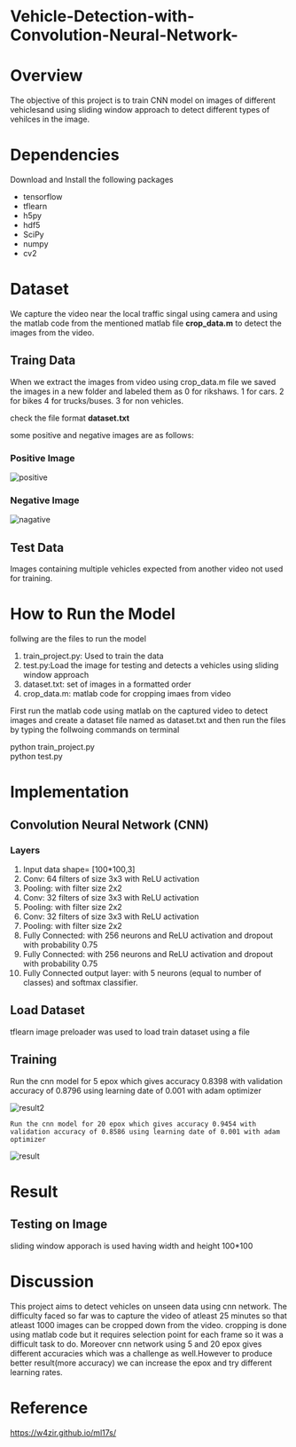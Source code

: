 # Vehicle-Detection-with-Convolution-Neural-Network-


# Overview

The objective of this project is to train CNN model on images of different vehiclesand using sliding window approach to detect different types of vehilces in the image.

# Dependencies

Download and Install the following packages
- tensorflow
- tflearn
- h5py
- hdf5
- SciPy
- numpy
- cv2

# Dataset

 We capture the video near the local traffic singal using camera and using the matlab code from the mentioned matlab file <b>crop_data.m</b> to detect the images  from the video.

## Traing Data

When  we extract the images from video using crop_data.m file we saved the images in a new folder and labeled them as
0 for rikshaws.
1 for cars.
2 for bikes
4 for trucks/buses.
3 for non vehicles.

check the file format <b>dataset.txt</b>

some positive and negative images are as follows:

### Positive Image
![positive](https://user-images.githubusercontent.com/26170668/27723536-139483ac-5d87-11e7-9777-4f860b7a90d5.png)

### Negative Image
![nagative](https://user-images.githubusercontent.com/26170668/27723538-19226ce4-5d87-11e7-8922-cb055850617f.png)

## Test Data

Images containing multiple vehicles expected from another video not used for training.

# How to Run the Model

follwing are the files to run the model
1. train_project.py: Used to train the data
2. test.py:Load the image for testing and detects a vehicles using sliding window approach
3. dataset.txt: set of images in a formatted order 
4. crop_data.m: matlab code for cropping imaes from video


  First run the matlab code using matlab on the captured video to detect images and create a dataset file named 
  as dataset.txt and then run the files by typing the follwoing commands on terminal
  
  python train_project.py  
  python test.py      


# Implementation

## Convolution Neural Network (CNN)
### Layers
1. Input data shape= [100*100,3]
2. Conv: 64 filters of size 3x3 with ReLU activation
3. Pooling: with filter size 2x2
4. Conv: 32 filters of size 3x3 with ReLU activation
5. Pooling: with filter size 2x2
6. Conv: 32 filters of size 3x3 with ReLU activation
7. Pooling: with filter size 2x2
8. Fully Connected: with 256 neurons and ReLU activation and dropout with probability 0.75
9. Fully Connected: with 256 neurons and ReLU activation and dropout with probability 0.75
10. Fully Connected output layer: with 5 neurons (equal to number of classes) and softmax classifier.


## Load Dataset
 tflearn image preloader was used to load train dataset using a file 
 
## Training
   Run the cnn model for 5 epox which gives accuracy 0.8398 with validation accuracy of 0.8796 using learning date of 0.001 with adam optimizer
   
   ![result2](https://user-images.githubusercontent.com/26170668/27723484-b90ce5a0-5d86-11e7-81cc-58512b31dd78.png)
   
   
   
    Run the cnn model for 20 epox which gives accuracy 0.9454 with validation accuracy of 0.8586 using learning date of 0.001 with adam optimizer
   
   
   ![result](https://user-images.githubusercontent.com/26170668/27723699-c152cd0a-5d87-11e7-9302-d8e609d07f9d.png)

# Result

## Testing on Image

   sliding window apporach is used having width and height 100*100



# Discussion

This project aims to detect vehicles on unseen data using cnn network. The difficulty faced so far was to capture the video of atleast 25 minutes so that atleast 1000 images can be cropped down from the video. cropping is done using matlab code but it requires selection point for each frame so it was a difficult task to do. Moreover cnn network using 5 and 20 epox gives different accuracies which was a challenge as well.However to produce better result(more accuracy) we can increase the epox and try different learning rates.


# Reference

https://w4zir.github.io/ml17s/



